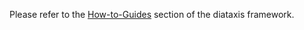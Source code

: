 Please refer to the [How-to-Guides](https://diataxis.fr/how-to-guides/) section of the diataxis framework.
